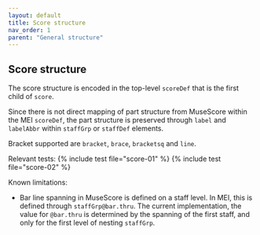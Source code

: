 ```yaml
---
layout: default
title: Score structure
nav_order: 1
parent: "General structure"
---
```


## Score structure

The score structure is encoded in the top-level `scoreDef` that is the first child of `score`.

Since there is not direct mapping of  part structure from MuseScore within the MEI `scoreDef`, the part structure is preserved through `label` and `labelAbbr` within `staffGrp` or `staffDef` elements.

Bracket supported are `bracket`, `brace`, `bracketsq` and `line`.

Relevant tests:
{% include test file="score-01" %}
{% include test file="score-02" %}

Known limitations:
* Bar line spanning in MuseScore is defined on a staff level. In MEI, this is defined through `staffGrp@bar.thru`. The current implementation, the value for `@bar.thru` is determined by the spanning of the first staff, and only for the first level of nesting `staffGrp`. 